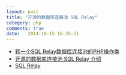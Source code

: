 ```yaml
---
layout: post
title: "开源的数据库连接池 SQL Relay"
category: php
comments: true
date:   2014-10-15 16:35:51
---
```


- [转一个SQL Relay数据库连接池的PHP操作类](http://blog.csdn.net/heiyeshuwu/article/details/748897)
- [开源的数据库连接池 SQL Relay 介绍](http://blog.csdn.net/heiyeshuwu/article/details/743303)
- [SQL Relay](http://sqlrelay.sourceforge.net/)

